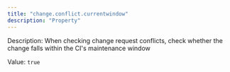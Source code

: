 ```yaml
---
title: "change.conflict.currentwindow"
description: "Property"
---
```


Description: When checking change request conflicts, check whether the change falls within the CI's maintenance window

Value: `true`